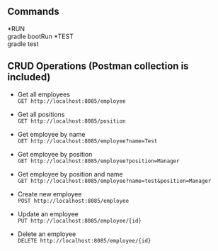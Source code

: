 ## Commands
*RUN<br/>
gradle bootRun
*TEST<br/>
gradle test

## CRUD Operations (Postman collection is included)
* Get all employees<br/>
`GET http://localhost:8085/employee`

* Get all positions<br/>
`GET http://localhost:8085/position`

* Get employee by name<br/>
`GET http://localhost:8085/employee?name=Test`

* Get employee by position<br/>
`GET http://localhost:8085/employee?position=Manager`

* Get employee by position and name<br/>
`GET http://localhost:8085/employee?name=test&position=Manager`

* Create new employee<br/>
`POST http://localhost:8085/employee`

* Update an employee<br/>
`PUT http://localhost:8085/employee/{id}`

* Delete an employee<br/>
`DELETE http://localhost:8085/employee/{id}`
